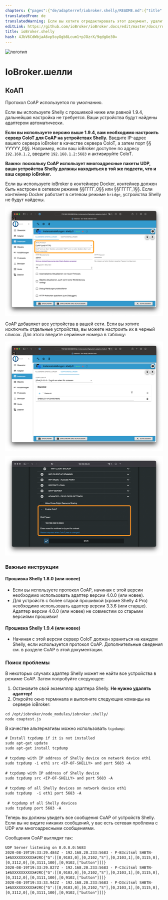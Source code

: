 ```yaml
---
chapters: {"pages":{"de/adapterref/iobroker.shelly/README.md":{"title":{"de":"ioBroker.shelly"},"content":"de/adapterref/iobroker.shelly/README.md"},"de/adapterref/iobroker.shelly/protocol-coap.md":{"title":{"de":"ioBroker.shelly"},"content":"de/adapterref/iobroker.shelly/protocol-coap.md"},"de/adapterref/iobroker.shelly/protocol-mqtt.md":{"title":{"de":"ioBroker.shelly"},"content":"de/adapterref/iobroker.shelly/protocol-mqtt.md"},"de/adapterref/iobroker.shelly/restricted-login.md":{"title":{"de":"ioBroker.shelly"},"content":"de/adapterref/iobroker.shelly/restricted-login.md"},"de/adapterref/iobroker.shelly/state-changes.md":{"title":{"de":"ioBroker.shelly"},"content":"de/adapterref/iobroker.shelly/state-changes.md"}}}
translatedFrom: de
translatedWarning: Если вы хотите отредактировать этот документ, удалите поле «translationFrom», в противном случае этот документ будет снова автоматически переведен
editLink: https://github.com/ioBroker/ioBroker.docs/edit/master/docs/ru/adapterref/iobroker.shelly/protocol-coap.md
title: ioBroker.shelly
hash: 4JbV6CdWbjaA6vp5oyOgb8Lcum1+pJOzrX/9qdgUe30=
---
```

![логотип](../../../de/adapterref/iobroker.shelly/../../admin/shelly.png)

# IoBroker.шелли
## КоАП
Протокол CoAP используется по умолчанию.

Если вы используете Shelly с прошивкой ниже или равной 1.9.4, дальнейшая настройка не требуется. Ваши устройства будут найдены адаптером автоматически.

**Если вы используете версию выше 1.9.4, вам необходимо настроить сервер CoIoT для CoAP на устройствах Shelly.** Введите IP-адрес вашего сервера ioBroker в качестве сервера CoIoT, а затем порт §§ YYYYY_0§§. Например, если ваш ioBroker доступен по адресу ```192.168.1.2```, введите ```192.168.1.2:5683``` и активируйте CoIoT.

**Важно: поскольку CoAP использует многоадресные пакеты UDP, ваши устройства Shelly должны находиться в той же подсети, что и ваш сервер ioBroker.**

Если вы используете ioBroker в контейнере Docker, контейнер должен быть настроен в сетевом режиме §§ГГГГ_0§§ или §§ГГГГГ_1§§. Если контейнер Docker работает в сетевом режиме ```bridge```, устройства Shelly не будут найдены.

![iobroker_restrict_login](../../../de/adapterref/iobroker.shelly/./img/iobroker_general_coap.png)

CoAP добавляет все устройства в вашей сети. Если вы хотите исключить отдельные устройства, вы можете настроить их в черный список. Для этого введите серийные номера в таблицу:

![iobroker_coap](../../../de/adapterref/iobroker.shelly/./img/iobroker_coap.png)

![shelly_coap](../../../de/adapterref/iobroker.shelly/./img/shelly_coap.png)

### Важные инструкции
#### Прошивка Shelly 1.8.0 (или новее)
- Если вы используете протокол CoAP, начиная с этой версии необходимо использовать адаптер версии 4.0.0 (или новее).
- Для устройств с более старой прошивкой (кроме Shelly 4 Pro) необходимо использовать адаптер версии 3.3.6 (или старше). Адаптер версии 4.0.0 (или новее) не совместим со старыми версиями прошивки!

#### Прошивка Shelly 1.9.4 (или новее)
- Начиная с этой версии сервер CoIoT должен храниться на каждом Shelly, если используется протокол CoAP. Дополнительные сведения см. в разделе CoAP в этой документации.

### Поиск проблемы
В некоторых случаях адаптер Shelly может не найти все устройства в режиме CoAP. Затем попробуйте следующее:

1. Остановите свой экземпляр адаптера Shelly. **Не нужно удалять адаптер!**
2. Откройте окно терминала и выполните следующие команды на сервере ioBroker:

```
cd /opt/iobroker/node_modules/iobroker.shelly/
node coaptest.js
```

В качестве альтернативы можно использовать ```tcpdump```:

```
# Install tcpdump if it is not installed
sudo apt-get update
sudo apt-get install tcpdump

# tcpdump with IP address of Shelly device on network device eth1
sudo tcpdump -i eth1 src <IP-OF-SHELLY> and port 5683 -A

# tcpdump with IP address of Shelly device
sudo tcpdump src <IP-OF-SHELLY> and port 5683 -A

# tcpdump of all Shelly devices on network device eth1
sudo tcpdump  -i eth1 port 5683 -A

 # tcpdump of all Shelly devices
sudo tcpdump port 5683 -A
```

Теперь вы должны увидеть все сообщения CoAP от устройств Shelly. Если вы не видите никаких сообщений, у вас есть сетевая проблема с UDP или многоадресными сообщениями.

Сообщения CoAP выглядят так:

``` 
UDP Server listening on 0.0.0.0:5683
2020-08-19T19:33:29.484Z - 192.168.20.233:5683 - P-B3citsml	SHBTN-1#AXXXXXXXXXX#2RC{"G":[[0,9103,0],[0,2102,"S"],[0,2103,1],[0,3115,0],[0,3112,0],[0,3111,100],[0,9102,["button"]]]}
2020-08-19T19:33:29.827Z - 192.168.20.233:5683 - P-C3citsml	SHBTN-1#AXXXXXXXXXX#2RC{"G":[[0,9103,0],[0,2102,"S"],[0,2103,1],[0,3115,0],[0,3112,0],[0,3111,100],[0,9102,["button"]]]}
2020-08-19T19:33:33.942Z - 192.168.20.233:5683 - P-D3citsml	SHBTN-1#AXXXXXXXXXX#2RC{"G":[[0,9103,0],[0,2102,"S"],[0,2103,1],[0,3115,0],[0,3112,0],[0,3111,100],[0,9102,["button"]]]}
```